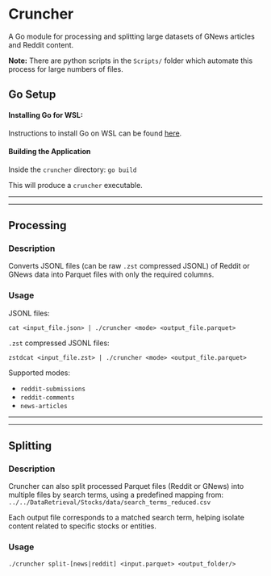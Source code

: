 # Cruncher

A Go module for processing and splitting large datasets of GNews articles and Reddit content. 

**Note:** There are python scripts in the `Scripts/` folder which automate this process for large numbers of files.

## Go Setup
#### Installing Go for WSL:

Instructions to install Go on WSL can be found [here](https://dev.to/deadwin19/how-to-install-golang-on-wslwsl2-2880).

#### Building the Application
Inside the `cruncher` directory: `go build`

This will produce a `cruncher` executable.

---
---
## Processing
### Description
Converts JSONL files (can be raw `.zst` compressed JSONL) of Reddit or GNews data into Parquet files with only the required columns.

### Usage
JSONL files:

`cat <input_file.json> | ./cruncher <mode> <output_file.parquet>`

`.zst` compressed JSONL files:

`zstdcat <input_file.zst> | ./cruncher <mode> <output_file.parquet>`


Supported modes:
- `reddit-submissions`
- `reddit-comments`
- `news-articles`


---
---
## Splitting
### Description
Cruncher can also split processed Parquet files (Reddit or GNews) into multiple files by search terms, using a predefined mapping from:
`../../DataRetrieval/Stocks/data/search_terms_reduced.csv`

Each output file corresponds to a matched search term, helping isolate content related to specific stocks or entities.

### Usage
`./cruncher split-[news|reddit] <input.parquet> <output_folder/>`
